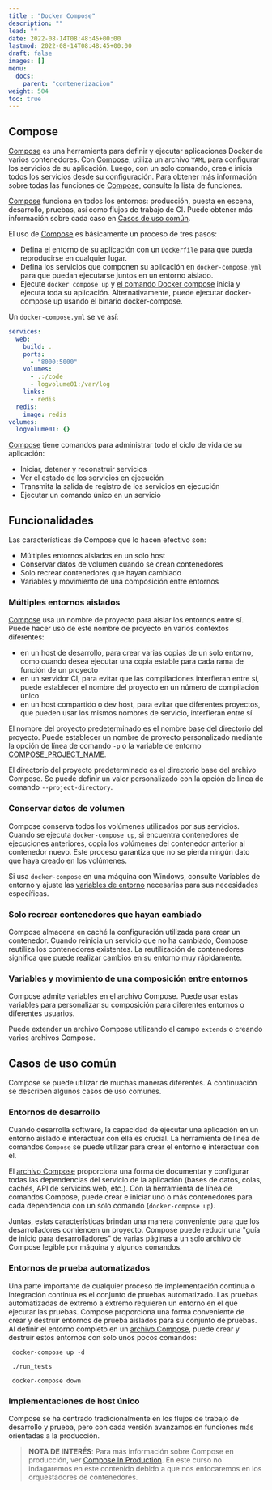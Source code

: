 ```yaml
---
title : "Docker Compose"
description: ""
lead: ""
date: 2022-08-14T08:48:45+00:00
lastmod: 2022-08-14T08:48:45+00:00
draft: false
images: []
menu:
  docs:
    parent: "contenerizacion"
weight: 504
toc: true
---
```


## Compose

[Compose] es una herramienta para definir y ejecutar aplicaciones Docker de varios contenedores. Con [Compose], utiliza un archivo `YAML` para configurar los servicios de su aplicación. Luego, con un solo comando, crea e inicia todos los servicios desde su configuración. Para obtener más información sobre todas las funciones de [Compose], consulte la lista de funciones.

[Compose] funciona en todos los entornos: producción, puesta en escena, desarrollo, pruebas, así como flujos de trabajo de CI. Puede obtener más información sobre cada caso en [Casos de uso común][Docker Compose Common Use Cases].

El uso de [Compose] es básicamente un proceso de tres pasos:

- Defina el entorno de su aplicación con un `Dockerfile` para que pueda reproducirse en cualquier lugar.
- Defina los servicios que componen su aplicación en `docker-compose.yml` para que puedan ejecutarse juntos en un entorno aislado.
- Ejecute `docker compose up` y [el comando Docker compose][Docker Compose Command] inicia y ejecuta toda su aplicación. Alternativamente, puede ejecutar docker-compose up usando el binario docker-compose.

Un `docker-compose.yml` se ve así:

```yaml
services:
  web:
    build: .
    ports:
      - "8000:5000"
    volumes:
      - .:/code
      - logvolume01:/var/log
    links:
      - redis
  redis:
    image: redis
volumes:
  logvolume01: {}

```

[Compose] tiene comandos para administrar todo el ciclo de vida de su aplicación:

- Iniciar, detener y reconstruir servicios
- Ver el estado de los servicios en ejecución
- Transmita la salida de registro de los servicios en ejecución
- Ejecutar un comando único en un servicio

## Funcionalidades

Las características de Compose que lo hacen efectivo son:

- Múltiples entornos aislados en un solo host
- Conservar datos de volumen cuando se crean contenedores
- Solo recrear contenedores que hayan cambiado
- Variables y movimiento de una composición entre entornos

### Múltiples entornos aislados

[Compose] usa un nombre de proyecto para aislar los entornos entre sí. Puede hacer uso de este nombre de proyecto en varios contextos diferentes:

- en un host de desarrollo, para crear varias copias de un solo entorno, como cuando desea ejecutar una copia estable para cada rama de función de un proyecto
- en un servidor CI, para evitar que las compilaciones interfieran entre sí, puede establecer el nombre del proyecto en un número de compilación único
- en un host compartido o dev host, para evitar que diferentes proyectos, que pueden usar los mismos nombres de servicio, interfieran entre sí

El nombre del proyecto predeterminado es el nombre base del directorio del proyecto. Puede establecer un nombre de proyecto personalizado mediante la opción de línea de comando `-p` o la variable de entorno [COMPOSE_PROJECT_NAME].

El directorio del proyecto predeterminado es el directorio base del archivo Compose. Se puede definir un valor personalizado con la opción de línea de comando `--project-directory`.

### Conservar datos de volumen

Compose conserva todos los volúmenes utilizados por sus servicios. Cuando se ejecuta `docker-compose up`, si encuentra contenedores de ejecuciones anteriores, copia los volúmenes del contenedor anterior al contenedor nuevo. Este proceso garantiza que no se pierda ningún dato que haya creado en los volúmenes.

Si usa `docker-compose` en una máquina con Windows, consulte Variables de entorno y ajuste las [variables de entorno][Docker Composer Environment Variables] necesarias para sus necesidades específicas.

### Solo recrear contenedores que hayan cambiado

Compose almacena en caché la configuración utilizada para crear un contenedor. Cuando reinicia un servicio que no ha cambiado, Compose reutiliza los contenedores existentes. La reutilización de contenedores significa que puede realizar cambios en su entorno muy rápidamente.

### Variables y movimiento de una composición entre entornos

Compose admite variables en el archivo Compose. Puede usar estas variables para personalizar su composición para diferentes entornos o diferentes usuarios.

Puede extender un archivo Compose utilizando el campo `extends` o creando varios archivos Compose.

## Casos de uso común

Compose se puede utilizar de muchas maneras diferentes. A continuación se describen algunos casos de uso comunes.

### Entornos de desarrollo

Cuando desarrolla software, la capacidad de ejecutar una aplicación en un entorno aislado e interactuar con ella es crucial. La herramienta de línea de comandos `Compose` se puede utilizar para crear el entorno e interactuar con él.

El [archivo Compose][Compose File] proporciona una forma de documentar y configurar todas las dependencias del servicio de la aplicación (bases de datos, colas, cachés, API de servicios web, etc.). Con la herramienta de línea de comandos Compose, puede crear e iniciar uno o más contenedores para cada dependencia con un solo comando (`docker-compose up`).

Juntas, estas características brindan una manera conveniente para que los desarrolladores comiencen un proyecto. Compose puede reducir una "guía de inicio para desarrolladores" de varias páginas a un solo archivo de Compose legible por máquina y algunos comandos.

### Entornos de prueba automatizados

Una parte importante de cualquier proceso de implementación continua o integración continua es el conjunto de pruebas automatizado. Las pruebas automatizadas de extremo a extremo requieren un entorno en el que ejecutar las pruebas. Compose proporciona una forma conveniente de crear y destruir entornos de prueba aislados para su conjunto de pruebas. Al definir el entorno completo en un [archivo Compose][Compose File], puede crear y destruir estos entornos con solo unos pocos comandos:

```shell
 docker-compose up -d

 ./run_tests

 docker-compose down
```

### Implementaciones de host único

Compose se ha centrado tradicionalmente en los flujos de trabajo de desarrollo y prueba, pero con cada versión avanzamos en funciones más orientadas a la producción.

> **NOTA DE INTERÉS**: Para más información sobre Compose en producción, ver [Compose In Production]. En este curso no indagaremos en este contenido debido a que nos enfocaremos en los orquestadores de contenedores.

<!-- Referencias -->
[Compose]: ../../referencias/README.md#docker-compose
[Docker Compose Features]: ../../referencias/README.md#docker-compose-features
[Docker Compose Common Use Cases]: ../../referencias/README.md#docker-compose-common-use-cases
[Docker Compose Command]: ../../referencias/README.md#docker-compose-command
[Docker Composer Environment Variables]: ../../referencias/README.md#docker-compose-environment-variables
[Compose File]: ../../referencias/README.md#docker-compose-file
[Compose In Production]: ../../referencias/README.md#docker-compose-in-production
[COMPOSE_PROJECT_NAME]: ../../referencias/README.md#COMPOSE_PROJECT_NAME
